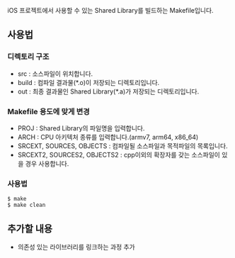 iOS 프로젝트에서 사용할 수 있는 Shared Library를 빌드하는 Makefile입니다.

## 사용법

### 디렉토리 구조
* src : 소스파일이 위치합니다.
* build : 컴파일 결과물(*.o)이 저장되는 디렉토리입니다.
* out : 최종 결과물인 Shared Library(*.a)가 저장되는 디렉토리입니다.

### Makefile 용도에 맞게 변경

* PROJ : Shared Library의 파일명을 입력합니다.
* ARCH : CPU 아키텍처 종류를 입력합니다.(armv7, arm64, x86_64)
* SRCEXT, SOURCES, OBJECTS : 컴파일될 소스파일과 목적파일의 목록입니다.
* SRCEXT2, SOURCES2, OBJECTS2 : cpp이외의 확장자를 갖는 소스파일이 있을 경우 사용합니다.

### 사용법

```
$ make
$ make clean
```

## 추가할 내용
* 의존성 있는 라이브러리를 링크하는 과정 추가